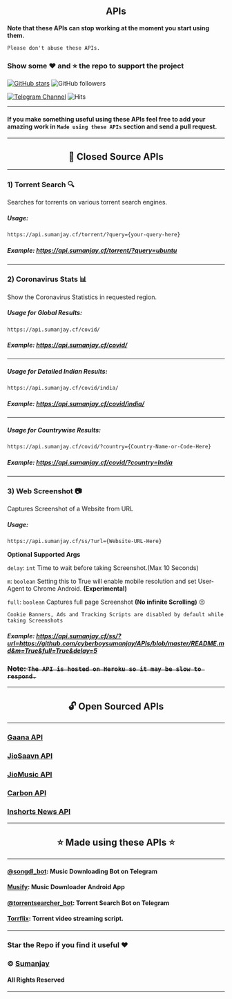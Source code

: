 ## <center>APIs</center>
**Note that these APIs can stop working at the moment you start using them.**

``Please don't abuse these APIs.``
### Show some :heart: and :star: the repo to support the project

[![GitHub stars](https://img.shields.io/github/stars/cyberboysumanjay/apis.svg?style=social&label=Star)](https://github.com/cyberboysumanjay/APIs) ![GitHub followers](https://img.shields.io/github/followers/cyberboysumanjay.svg?style=social&label=Follow)

[![Telegram Channel](https://img.shields.io/badge/Telegram-Channel-orange)](https://t.me/sjprojects)
![Hits](https://hits.seeyoufarm.com/api/count/incr/badge.svg?url=https://github.com/cyberboysumanjay/APIs)

---
#### **If you make something useful using these APIs feel free to add your amazing work in `Made using these APIs` section and send a pull request.**
---
## <center>:closed_lock_with_key: **Closed Source APIs**</center>
---
### **1) Torrent Search** :mag:
Searches for torrents on various torrent search engines.
##### Usage:  

```sh
https://api.sumanjay.cf/torrent/?query={your-query-here}
```
##### **Example:** https://api.sumanjay.cf/torrent/?query=ubuntu

---
### **2) Coronavirus Stats** :bar_chart:
Show the Coronavirus Statistics in requested region.
##### Usage for Global Results:  

```sh
https://api.sumanjay.cf/covid/
```
##### **Example:** https://api.sumanjay.cf/covid/
---
##### Usage for Detailed Indian Results:  

```sh
https://api.sumanjay.cf/covid/india/
```

##### **Example:** https://api.sumanjay.cf/covid/india/
---
##### Usage for Countrywise Results:  

```sh
https://api.sumanjay.cf/covid/?country={Country-Name-or-Code-Here}
```

##### **Example:** https://api.sumanjay.cf/covid/?country=India
---

### **3) Web Screenshot** :camera:
Captures Screenshot of a Website from URL
##### Usage:  

```sh
https://api.sumanjay.cf/ss/?url={Website-URL-Here}
```

**Optional Supported Args**

`delay`: `int` Time to wait before taking Screenshot.(Max 10 Seconds)

`m`: `boolean` Setting this to True will enable mobile resolution and set User-Agent to Chrome Android. **(Experimental)**

`full`: `boolean` Captures full page Screenshot **(No infinite Scrolling)** :neutral_face:

`Cookie Banners, Ads and Tracking Scripts are disabled by default while taking Screenshots`
##### **Example:** https://api.sumanjay.cf/ss/?url=https://github.com/cyberboysumanjay/APIs/blob/master/README.md&m=True&full=True&delay=5

### ~~**Note:** ```The API is hosted on Heroku so it may be slow to respond.```~~

---

## <center>:unlock: Open Sourced APIs</center>
---
### [Gaana API](https://github.com/cyberboysumanjay/GaanaAPI)
### [JioSaavn API](https://github.com/cyberboysumanjay/JioSaavnAPI)
### [JioMusic API](https://github.com/cyberboysumanjay/JioMusicAPI)
### [Carbon API](https://github.com/cyberboysumanjay/Carbon-API)
### [Inshorts News API](https://github.com/cyberboysumanjay/Inshorts-News-API)

---
## <center>:star: Made using these APIs :star:</center>
---
#### [@songdl_bot](https://t.me/songdl_bot): Music Downloading Bot on Telegram
#### [Musify](https://kutt.it/songdlapp): Music Downloader Android App
#### [@torrentsearcher_bot](https://t.me/torrentsearcher_bot): Torrent Search Bot on Telegram
#### [Torrflix](https://github.com/yadavgulshan/torrentstreamer): Torrent video streaming script.

---
### Star the Repo if you find it useful :heart:
### © [Sumanjay](https://cyberboysumanjay.github.io)
#### All Rights Reserved
---
